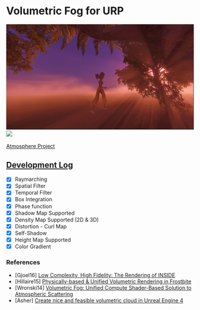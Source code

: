 # Volumetric Fog for URP

![](Documentation~/VolumetricFog2.png)
![](Documentation~/VolumetricFogBreakdown.gif)

[Atmosphere Project](https://github.com/LvJunYu/AtmosphereScattering)

## [Development Log](https://jojo-lyu.notion.site/Development-Log-Fog-436915344c7849c09fc44eefd7b4797b?pvs=4)


- [x]  Raymarching
- [x]  Spatial Filter
- [x]  Temporal Filter
- [x]  Box Integration
- [x]  Phase function
- [x]  Shadow Map Supported
- [x]  Density Map Supported (2D & 3D)
- [x]  Distortion - Curl Map
- [x]  Self-Shadow
- [x]  Height Map Supported
- [x]  Color Gradient

### References
* [Gjoel16] [Low Complexity, High Fidelity: The Rendering of INSIDE](https://www.gdcvault.com/play/1023002/Low-Complexity-High-Fidelity-INSIDE)
* [Hillaire15] [Physically-based & Unified Volumetric Rendering in Frostbite](https://www.ea.com/frostbite/news/physically-based-unified-volumetric-rendering-in-frostbite)
* [Wronski14] [Volumetric Fog: Unified Compute Shader-Based Solution to Atmospheric Scattering](http://advances.realtimerendering.com/s2014/wronski/bwronski_volumetric_fog_siggraph2014.pdf)
* [Asher] [Create nice and feasible volumetric cloud in Unreal Engine 4](http://asher.gg/?p=2600)
